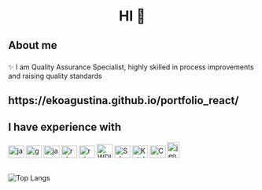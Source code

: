 <h1 align="center">HI 👋</h1>

###

<h2 align="left">About me</h2>

###

<p align="left">✨ I am Quality Assurance Specialist, highly skilled in process improvements and raising quality standards</p>
<h2 align="left">https://ekoagustina.github.io/portfolio_react/</h2>


<h2 align="left">I have experience with</h2>




<div align="left">
  <img src="https://i.imgur.com/yG3Xjg8.png" height="25" width="32" alt="java logo"  />
  <img src="https://i.imgur.com/ukEBl2M.png" height="25" width="32" alt="groovy logo"  />
  <img src="https://cdn.jsdelivr.net/gh/devicons/devicon/icons/javascript/javascript-original.svg" height="25" width="32" alt="javascript logo"  />
  <img src="https://cdn.jsdelivr.net/gh/devicons/devicon/icons/ruby/ruby-original.svg" height="25" width="32" alt="ruby logo"  />
  <img src="https://i.imgur.com/ekYuUDC.png" height="25" width="32" alt="ruby logo"  />
  <img src="https://webdriver.io/assets/images/robot-3677788dd63849c56aa5cb3f332b12d5.svg" height="28" width="32" alt="WDIO logo"  />
 <img src="https://i.imgur.com/V94aJ47.png" height="25" width="32" alt="Selenium logo"  />
 <img src="https://i.imgur.com/wDIWRN1.png" height="25" width="32" alt="Katalon logo"  />
 <img src="https://i.imgur.com/Qm3xghq.png" height="25" width="32" alt="Cucumber logo"  />
  <img src="https://i.imgur.com/sqjs1xc.png" height="32" width="25" alt="jenkins logo"  />
</div>

##

![Top Langs](https://github-readme-stats.vercel.app/api/top-langs/?username=EkoAgustina&layout=compact)





